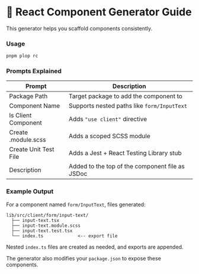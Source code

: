 # 🧱 React Component Generator Guide

This generator helps you scaffold components consistently.

### Usage

```bash
pnpm plop rc
```

### Prompts Explained

| Prompt                | Description                                     |
| --------------------- | ----------------------------------------------- |
| Package Path          | Target package to add the component to          |
| Component Name        | Supports nested paths like `form/InputText`     |
| Is Client Component   | Adds `"use client"` directive                   |
| Create .module.scss   | Adds a scoped SCSS module                       |
| Create Unit Test File | Adds a Jest + React Testing Library stub        |
| Description           | Added to the top of the component file as JSDoc |

### Example Output

For a component named `form/InputText`, files generated:

```
lib/src/client/form/input-text/
  ├── input-text.tsx
  ├── input-text.module.scss
  ├── input-text.test.tsx
  └── index.ts             <-- export file
```

Nested `index.ts` files are created as needed, and exports are appended.

The generator also modifies your `package.json` to expose these components.
